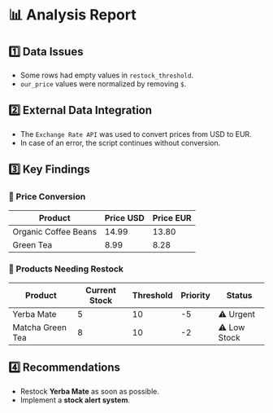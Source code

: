 # 📊 Analysis Report

## 1️⃣ Data Issues
- Some rows had empty values in `restock_threshold`.
- `our_price` values were normalized by removing `$`.

## 2️⃣ External Data Integration
- The `Exchange Rate API` was used to convert prices from USD to EUR.
- In case of an error, the script continues without conversion.

## 3️⃣ Key Findings

### 📌 Price Conversion
| Product | Price USD | Price EUR |
|----------|-----------|------------|
| Organic Coffee Beans | 14.99 | 13.80 |
| Green Tea | 8.99 | 8.28 |

### 📌 Products Needing Restock
| Product | Current Stock | Threshold | Priority | Status |
|----------|-------------|--------|----------|--------|
| Yerba Mate | 5 | 10 | -5 | ⚠️ Urgent |
| Matcha Green Tea | 8 | 10 | -2 | ⚠️ Low Stock |

## 4️⃣ Recommendations
- Restock **Yerba Mate** as soon as possible.
- Implement a **stock alert system**.
